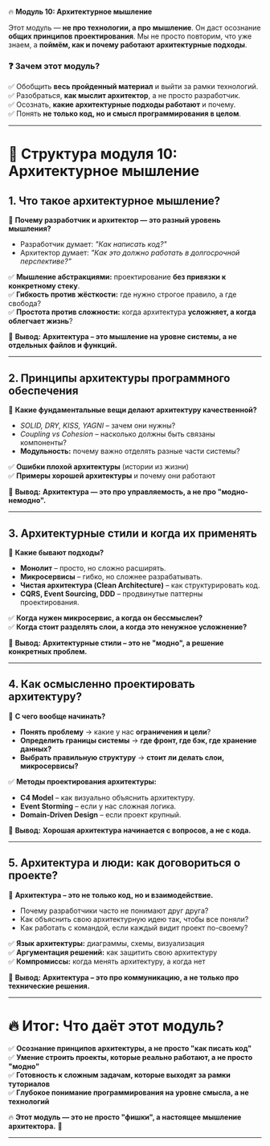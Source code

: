 🔥 **Модуль 10: Архитектурное мышление**  

Этот модуль — **не про технологии, а про мышление**. Он даст осознание **общих принципов проектирования**. Мы не просто повторим, что уже знаем, а **поймём, как и почему работают архитектурные подходы**.  

### ❓ **Зачем этот модуль?**  
✅ Обобщить **весь пройденный материал** и выйти за рамки технологий.  
✅ Разобраться, **как мыслит архитектор**, а не просто разработчик.  
✅ Осознать, **какие архитектурные подходы работают** и почему.  
✅ Понять **не только код, но и смысл программирования в целом**.  

---

# **📌 Структура модуля 10: Архитектурное мышление**  

## **1. Что такое архитектурное мышление?**  

📌 **Почему разработчик и архитектор — это разный уровень мышления?**  
- Разработчик думает: _"Как написать код?"_  
- Архитектор думает: _"Как это должно работать в долгосрочной перспективе?"_  

✅ **Мышление абстракциями:** проектирование **без привязки к конкретному стеку**.  
✅ **Гибкость против жёсткости:** где нужно строгое правило, а где свобода?  
✅ **Простота против сложности:** когда архитектура **усложняет, а когда облегчает жизнь**?  

📍 **Вывод:** **Архитектура – это мышление на уровне системы, а не отдельных файлов и функций.**  

---

## **2. Принципы архитектуры программного обеспечения**  

📌 **Какие фундаментальные вещи делают архитектуру качественной?**  
- _SOLID, DRY, KISS, YAGNI_ – зачем они нужны?  
- _Coupling vs Cohesion_ – насколько должны быть связаны компоненты?  
- **Модульность:** почему важно отделять разные части системы?  

✅ **Ошибки плохой архитектуры** (истории из жизни)  
✅ **Примеры хорошей архитектуры** и почему они работают  

📍 **Вывод:** **Архитектура — это про управляемость, а не про "модно-немодно".**  

---

## **3. Архитектурные стили и когда их применять**  

📌 **Какие бывают подходы?**  
- **Монолит** – просто, но сложно расширять.  
- **Микросервисы** – гибко, но сложнее разрабатывать.  
- **Чистая архитектура (Clean Architecture)** – как структурировать код.  
- **CQRS, Event Sourcing, DDD** – продвинутые паттерны проектирования.  

✅ **Когда нужен микросервис, а когда он бессмыслен?**  
✅ **Когда стоит разделять слои, а когда это ненужное усложнение?**  

📍 **Вывод:** **Архитектурные стили – это не "модно", а решение конкретных проблем.**  

---

## **4. Как осмысленно проектировать архитектуру?**  

📌 **С чего вообще начинать?**  
- **Понять проблему** → какие у нас **ограничения и цели**?  
- **Определить границы системы** → **где фронт, где бэк, где хранение данных?**  
- **Выбрать правильную структуру** → **стоит ли делать слои, микросервисы?**  

✅ **Методы проектирования архитектуры:**  
- **C4 Model** – как визуально объяснить архитектуру.  
- **Event Storming** – если у нас сложная логика.  
- **Domain-Driven Design** – если проект крупный.  

📍 **Вывод:** **Хорошая архитектура начинается с вопросов, а не с кода.**  

---

## **5. Архитектура и люди: как договориться о проекте?**  

📌 **Архитектура – это не только код, но и взаимодействие.**  
- Почему разработчики часто не понимают друг друга?  
- Как объяснить свою архитектурную идею так, чтобы все поняли?  
- Как работать с командой, если каждый видит проект по-своему?  

✅ **Язык архитектуры:** диаграммы, схемы, визуализация  
✅ **Аргументация решений:** как защитить свою архитектуру  
✅ **Компромиссы:** когда менять архитектуру, а когда нет  

📍 **Вывод:** **Архитектура – это про коммуникацию, а не только про технические решения.**  

---

# **🔥 Итог: Что даёт этот модуль?**  
✅ **Осознание принципов архитектуры, а не просто "как писать код"**  
✅ **Умение строить проекты, которые реально работают, а не просто "модно"**  
✅ **Готовность к сложным задачам, которые выходят за рамки туториалов**  
✅ **Глубокое понимание программирования на уровне смысла, а не технологий**  

🔥 **Этот модуль — это не просто "фишки", а настоящее мышление архитектора.** 🚀  

---
